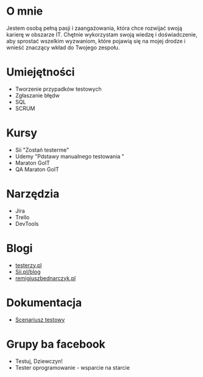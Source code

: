 # O mnie  

Jestem osobą pełną pasji i zaangażowania, która chce
rozwijać swoją karierę w obszarze IT. Chętnie
wykorzystam swoją wiedzę i doświadczenie, aby sprostać
wszelkim wyzwaniom, które pojawią się na mojej drodze i
wnieść znaczący wkład do Twojego zespołu.



# Umiejętności 
* Tworzenie przypadków testowych
*  Zgłaszanie błędw
*  SQL
*  SCRUM


# Kursy
* Sii "Zostań testerme"
*  Udemy "Pdstawy manualnego testowania "
* Maraton GoIT
* QA Maraton GoIT

# Narzędzia
*  Jira
*  Trello
*  DevTools



# Blogi
* [testerzy.pl](https://testerzy.pl/)
* [Sii.pl/blog](https://sii.pl/blog/)
* [remigiuszbednarczyk.pl](https://remigiuszbednarczyk.pl/)

# Dokumentacja
* [Scenariusz testowy](https://docs.google.com/document/d/1_Ic29ayg5Rbt_yT-Ewig8u3sM6kvHo1Q/edit?usp=sharing&ouid=116519416121545485401&rtpof=true&sd=true)

#  Grupy ba facebook
* Testuj,  Dziewczyn!
*  Tester oprogramowanie - wsparcie na starcie
